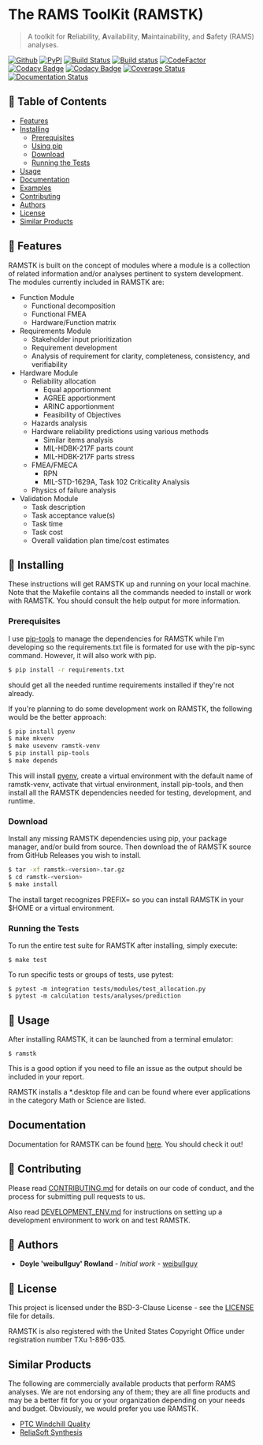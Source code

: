 # The RAMS ToolKit (RAMSTK)
> A toolkit for **R**eliability, **A**vailability, **M**aintainability, and **S**afety (RAMS) analyses.

[![Github](https://img.shields.io/github/release/ReliaQualAssociates/ramstk/all.svg)](https://github.com/ReliaQualAssociates/ramstk/releases)
[![PyPI](https://img.shields.io/pypi/v/RAMSTK.svg)](https://pypi.python.org/pypi/RAMSTK/)
[![Build Status](https://travis-ci.org/ReliaQualAssociates/ramstk.svg?branch=master)](https://travis-ci.org/ReliaQualAssociates/ramstk)
[![Build status](https://ci.appveyor.com/api/projects/status/1r3r1v1wgds49yeu?svg=true)](https://ci.appveyor.com/project/ReliaQualAssociates/ramstk)
[![CodeFactor](https://www.codefactor.io/repository/github/reliaqualassociates/ramstk/badge/master)](https://www.codefactor.io/repository/github/reliaqualassociates/ramstk/overview/master)
[![Codacy Badge](https://api.codacy.com/project/badge/Grade/281487d67cff4b7a8fd7bd4ef878a45e)](https://www.codacy.com/app/ReliaQualAssociates/ramstk?utm_source=github.com&amp;utm_medium=referral&amp;utm_content=ReliaQualAssociates/ramstk&amp;utm_campaign=Badge_Grade)
[![Codacy Badge](https://api.codacy.com/project/badge/Coverage/281487d67cff4b7a8fd7bd4ef878a45e)](https://www.codacy.com/app/ReliaQualAssociates/ramstk?utm_source=github.com&utm_medium=referral&utm_content=ReliaQualAssociates/ramstk&utm_campaign=Badge_Coverage)
[![Coverage Status](https://coveralls.io/repos/github/ReliaQualAssociates/ramstk/badge.svg?branch=master)](https://coveralls.io/github/ReliaQualAssociates/ramstk?branch=master)
[![Documentation Status](https://readthedocs.org/projects/ramstk/badge/?version=latest)](https://ramstk.readthedocs.io/en/latest/?badge=latest)

## 🚩 Table of Contents
- [Features](#-features)
- [Installing](#-installing)
    - [Prerequisites](#prerequisites)
    - [Using pip](#using-pip)
    - [Download](#download)
    - [Running the Tests](#running-the-tests)
- [Usage](#-usage)
- [Documentation](#-docs)
- [Examples](#-examples)
- [Contributing](#-contributing)
- [Authors](#-authors)
- [License](#-license)
- [Similar Products](#-similar-products)

## 🎨 Features

RAMSTK is built on the concept of modules where a module is a collection of related information and/or analyses pertinent to system development.  The modules currently included in RAMSTK are:

* Function Module
  - Functional decomposition
  - Functional FMEA
  - Hardware/Function matrix
* Requirements Module
  - Stakeholder input prioritization
  - Requirement development
  - Analysis of requirement for clarity, completeness, consistency, and verifiability
* Hardware Module
  - Reliability allocation
      - Equal apportionment
      - AGREE apportionment
      - ARINC apportionment
      - Feasibility of Objectives
  - Hazards analysis
  - Hardware reliability predictions using various methods
      - Similar items analysis
      - MIL-HDBK-217F parts count
      - MIL-HDBK-217F parts stress
  - FMEA/FMECA
      - RPN
      - MIL-STD-1629A, Task 102 Criticality Analysis
  - Physics of failure analysis
* Validation Module
  - Task description
  - Task acceptance value(s)
  - Task time
  - Task cost
  - Overall validation plan time/cost estimates

## 💾 Installing

These instructions will get RAMSTK up and running on your local machine.  Note that the Makefile contains all the commands needed to install or work with RAMSTK.  You should consult the help output for more information.

### Prerequisites

I use [pip-tools](https://github.com/jazzband/pip-tools) to manage the dependencies for RAMSTK while I'm developing so the requirements.txt file is formated for use with the pip-sync command.  However, it will also work with pip.

```sh
$ pip install -r requirements.txt
```

should get all the needed runtime requirements installed if they're not already.

If you're planning to do some development work on RAMSTK, the following would be the better approach:

```sh
$ pip install pyenv
$ make mkvenv
$ make usevenv ramstk-venv
$ pip install pip-tools
$ make depends
```

This will install [pyenv](https://github.com/pyenv/pyenv), create a virtual environment with the default name of ramstk-venv, activate that virtual environment, install pip-tools, and then install all the RAMSTK dependencies needed for testing, development, and runtime.

### Download

Install any missing RAMSTK dependencies using pip, your package manager, and/or build from source.  Then download the <version> of RAMSTK source from GitHub Releases you wish to install.

```sh
$ tar -xf ramstk-<version>.tar.gz
$ cd ramstk-<version>
$ make install
```

The install target recognizes PREFIX=<non-default install path> so you can install RAMSTK in your $HOME or a virtual environment.

### Running the Tests

To run the entire test suite for RAMSTK after installing, simply execute:

```
$ make test
```

To run specific tests or groups of tests, use pytest:

```
$ pytest -m integration tests/modules/test_allocation.py
$ pytest -m calculation tests/analyses/prediction
```

## 🔨 Usage

After installing RAMSTK, it can be launched from a terminal emulator:

```
$ ramstk
```

This is a good option if you need to file an issue as the output should be included in your report.

RAMSTK installs a *.desktop file and can be found where ever applications in the category Math or Science are listed.

## Documentation

Documentation for RAMSTK can be found [here](https://reliaqualassociates.github.io/ramstk/).  You should check it out!

## 💬 Contributing

Please read [CONTRIBUTING.md](https://github.com/weibullguy/ramstk/tree/develop/docs/CONTRIBUTING.md) for details on our code of conduct, and the process for submitting pull requests to us.

Also read [DEVELOPMENT_ENV.md](https://github.com/weibullguy/ramstk/tree/develop/docs/DEVELOPMENT_ENV.md) for instructions on setting up a development environment to work on and test RAMSTK.

## 🍞 Authors

* **Doyle 'weibullguy' Rowland** - *Initial work* - [weibullguy](https://github.com/weibullguy)

## 📜 License

This project is licensed under the BSD-3-Clause License - see the [LICENSE](https://github.com/weibullguy/ramstk/blob/develop/LICENSE) file for details.

RAMSTK is also registered with the United States Copyright Office under registration number TXu 1-896-035.

## Similar Products

The following are commercially available products that perform RAMS analyses.  We are not endorsing any of them; they are all fine products and may be a better fit for you or your organization depending on your needs and budget.  Obviously, we would prefer you use RAMSTK.

* [PTC Windchill Quality](https://www.ptc.com/en/products/plm/capabilities/quality)
* [ReliaSoft Synthesis](https://www.reliasoft.com/products)

